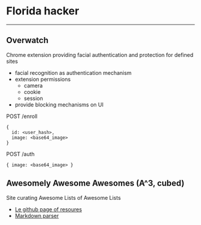 # Florida hacker
---

## Overwatch
  Chrome extension providing facial authentication and protection for defined sites

- facial recognition as authentication mechanism
- extension permissions
   - camera
   - cookie
   - session
- provide blocking mechanisms on UI


POST /enroll

    {
      id: <user_hash>,
      image: <base64_image>
    }

POST /auth  

    { image: <base64_image> }




## Awesomely Awesome Awesomes (A^3, cubed)
  Site curating Awesome Lists of Awesome Lists

- [Le github page of resoures](https://raw.githubusercontent.com/t3chnoboy/awesome-awesome-awesome/)
- [Markdown parser](https://github.com/scottstanfield/markdown-to-json)
